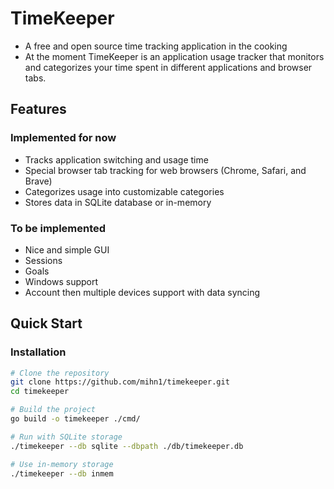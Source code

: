 # TimeKeeper

- A free and open source time tracking application in the cooking
- At the moment TimeKeeper is an application usage tracker that monitors and categorizes your time spent in different applications and browser tabs.

## Features
### Implemented for now
- Tracks application switching and usage time
- Special browser tab tracking for web browsers (Chrome, Safari, and Brave)
- Categorizes usage into customizable categories
- Stores data in SQLite database or in-memory
### To be implemented
- Nice and simple GUI
- Sessions
- Goals
- Windows support
- Account then multiple devices support with data syncing

## Quick Start

### Installation

```bash
# Clone the repository
git clone https://github.com/mihn1/timekeeper.git
cd timekeeper

# Build the project
go build -o timekeeper ./cmd/

# Run with SQLite storage
./timekeeper --db sqlite --dbpath ./db/timekeeper.db

# Use in-memory storage
./timekeeper --db inmem